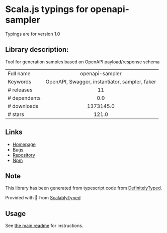 
# Scala.js typings for openapi-sampler

Typings are for version 1.0

## Library description:
Tool for generation samples based on OpenAPI payload/response schema

|                    |                 |
| ------------------ | :-------------: |
| Full name          | openapi-sampler |
| Keywords           | OpenAPI, Swagger, instantiator, sampler, faker |
| # releases         | 11 |
| # dependents       | 0.0 |
| # downloads        | 1373145.0 |
| # stars            | 121.0 |

## Links
- [Homepage](https://github.com/APIs-guru/openapi-sampler/)
- [Bugs](https://github.com/APIs-guru/openapi-sampler/issues)
- [Repository](https://github.com/APIs-guru/openapi-sampler)
- [Npm](https://www.npmjs.com/package/openapi-sampler)
    


## Note
This library has been generated from typescript code from [DefinitelyTyped](https://definitelytyped.org).

Provided with :purple_heart: from [ScalablyTyped](https://github.com/oyvindberg/ScalablyTyped)

## Usage
See [the main readme](../../readme.md) for instructions.


